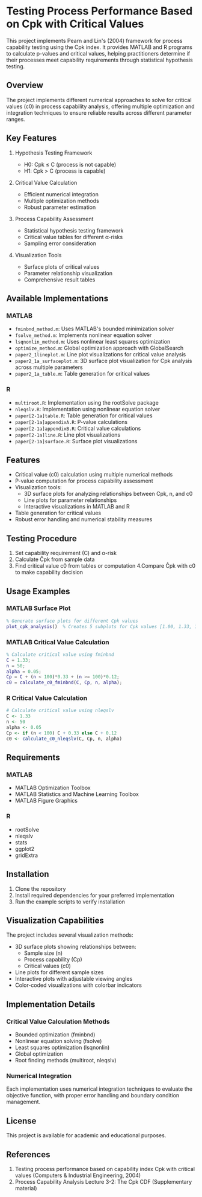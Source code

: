 # Testing Process Performance Based on Cpk with Critical Values

This project implements Pearn and Lin's (2004) framework for process capability testing using the Cpk index. It provides MATLAB and R programs to calculate p-values and critical values, helping practitioners determine if their processes meet capability requirements through statistical hypothesis testing.

## Overview

The project implements different numerical approaches to solve for critical values (c0) in process capability analysis, offering multiple optimization and integration techniques to ensure reliable results across different parameter ranges.

## Key Features

1. Hypothesis Testing Framework
   * H0: Cpk ≤ C (process is not capable)
   * H1: Cpk > C (process is capable)

2. Critical Value Calculation
   * Efficient numerical integration
   * Multiple optimization methods
   * Robust parameter estimation

3. Process Capability Assessment
   * Statistical hypothesis testing framework
   * Critical value tables for different α-risks
   * Sampling error consideration

4. Visualization Tools
   * Surface plots of critical values
   * Parameter relationship visualization
   * Comprehensive result tables

## Available Implementations

### MATLAB
- `fminbnd_method.m`: Uses MATLAB's bounded minimization solver
- `fsolve_method.m`: Implements nonlinear equation solver
- `lsqnonlin_method.m`: Uses nonlinear least squares optimization
- `optimize_method.m`: Global optimization approach with GlobalSearch
- `paper2_1lineplot.m`: Line plot visualizations for critical value analysis
- `paper2_1a_surfaceplot.m`: 3D surface plot visualization for Cpk analysis across multiple parameters
- `paper2_1a_table.m`: Table generation for critical values

### R
- `multiroot.R`: Implementation using the rootSolve package
- `nleqslv.R`: Implementation using nonlinear equation solver
- `paper[2-1a]table.R`: Table generation for critical values
- `paper[2-1a]appendixA.R`: P-value calculations
- `paper[2-1a]appendixB.R`: Critical value calculations
- `paper[2-1a]line.R`: Line plot visualizations
- `paper[2-1a]surface.R`: Surface plot visualizations

## Features

- Critical value (c0) calculation using multiple numerical methods
- P-value computation for process capability assessment
- Visualization tools:
  - 3D surface plots for analyzing relationships between Cpk, n, and c0
  - Line plots for parameter relationships
  - Interactive visualizations in MATLAB and R
- Table generation for critical values
- Robust error handling and numerical stability measures

## Testing Procedure

1. Set capability requirement (C) and α-risk
2. Calculate Ĉpk from sample data
3. Find critical value c0 from tables or computation
4.Compare Ĉpk with c0 to make capability decision

## Usage Examples

### MATLAB Surface Plot
```matlab
% Generate surface plots for different Cpk values
plot_cpk_analysis()  % Creates 5 subplots for Cpk values [1.00, 1.33, 1.50, 1.67, 2.00]
```

### MATLAB Critical Value Calculation
```matlab
% Calculate critical value using fminbnd
C = 1.33;
n = 50;
alpha = 0.05;
Cp = C + (n < 100)*0.33 + (n >= 100)*0.12;
c0 = calculate_c0_fminbnd(C, Cp, n, alpha);
```

### R Critical Value Calculation
```r
# Calculate critical value using nleqslv
C <- 1.33
n <- 50
alpha <- 0.05
Cp <- if (n < 100) C + 0.33 else C + 0.12
c0 <- calculate_c0_nleqslv(C, Cp, n, alpha)
```

## Requirements

### MATLAB
- MATLAB Optimization Toolbox
- MATLAB Statistics and Machine Learning Toolbox
- MATLAB Figure Graphics

### R
- rootSolve
- nleqslv
- stats
- ggplot2
- gridExtra

## Installation

1. Clone the repository
2. Install required dependencies for your preferred implementation
3. Run the example scripts to verify installation

## Visualization Capabilities

The project includes several visualization methods:
- 3D surface plots showing relationships between:
  - Sample size (n)
  - Process capability (Cp)
  - Critical values (c0)
- Line plots for different sample sizes
- Interactive plots with adjustable viewing angles
- Color-coded visualizations with colorbar indicators

## Implementation Details

### Critical Value Calculation Methods
- Bounded optimization (fminbnd)
- Nonlinear equation solving (fsolve)
- Least squares optimization (lsqnonlin)
- Global optimization
- Root finding methods (multiroot, nleqslv)

### Numerical Integration
Each implementation uses numerical integration techniques to evaluate the objective function, with proper error handling and boundary condition management.

## License

This project is available for academic and educational purposes.

## References

1. Testing process performance based on capability index Cpk with critical values (Computers & Industrial Engineering, 2004)
2. Process Capability Analysis Lecture 3-2: The Cpk CDF (Supplementary material)

